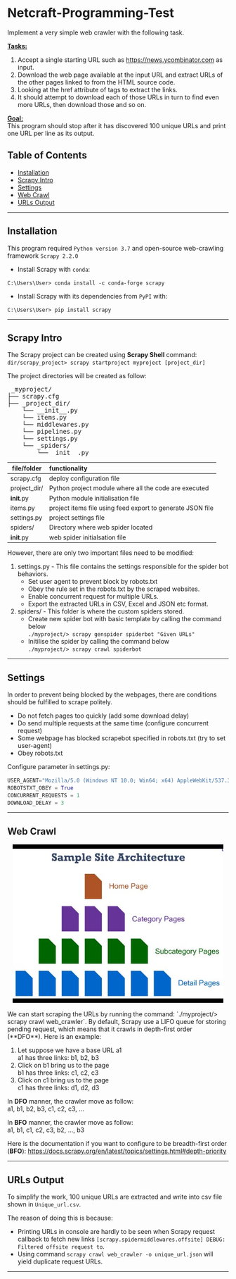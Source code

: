 # Netcraft-Programming-Test
Implement a very simple web crawler with the following task.

<u>**Tasks:** </u> 
1. Accept a single starting URL such as https://news.ycombinator.com as input.
2. Download the web page available at the input URL and extract URLs of the other pages linked to from the HTML source code.
3. Looking at the href attribute of tags to extract the links.
4. It should attempt to download each of those URLs in turn to find even more URLs, then download those and so on.

<u>**Goal:** </u> <br>
This program should stop after it has discovered 100 unique URLs and print one URL per line as its output.

## Table of Contents
- [Installation](#installation)
- [Scrapy Intro](#scrapy-intro)
- [Settings](#settings)
- [Web Crawl](#web-crawl)
- [URLs Output](#urls-output)
---
## Installation
This program required `Python version 3.7` and open-source web-crawling framework `Scrapy 2.2.0`

- Install Scrapy with `conda`:
```shell
C:\Users\User> conda install -c conda-forge scrapy
```

- Install Scrapy with its dependencies from `PyPI` with:
```shell
C:\Users\User> pip install scrapy
```
---
## Scrapy Intro
The Scrapy project can be created using **Scrapy Shell** command:
`dir/scrapy_project> scrapy startproject myproject [project_dir]`

The project directories will be created as follow:
<pre> _myproject/
├── scrapy.cfg
├── _project_dir/
    └── __init__.py
    └── items.py
    └── middlewares.py
    └── pipelines.py
    └── settings.py
    └── _spiders/
        └──__init__.py
</pre>

| file/folder | functionality |
|-------------|:--------------|
| scrapy.cfg  | deploy configuration file |
| project_dir/ | Python project module where all the code are executed |
| __init__.py | Python module initialisation file |
| items.py    | project items file using feed export to generate JSON file |
| settings.py | project settings file |
| spiders/     | Directory where web spider located |
| __init__.py | web spider initialsation file |

However, there are only two important files need to be modified:
1. settings.py - This file contains the settings responsible for the spider bot behaviors.
    * Set user agent to prevent block by robots.txt
    * Obey the rule set in the robots.txt by the scraped websites.
    * Enable concurrent request for multiple URLs.
    * Export the extracted URLs in CSV, Excel and JSON etc format.
2. spiders/ - This folder is where the custom spiders stored.
    * Create new spider bot with basic template by calling the command below <br>
    `./myproject/> scrapy genspider spiderbot "Given URLs"`
    * Initilise the spider by calling the command below <br>
    `./myproject/> scrapy crawl spiderbot`    
---
## Settings
In order to prevent being blocked by the webpages, there are conditions should be fulfilled to scrape politely.
- Do not fetch pages too quickly (add some download delay)
- Do send multiple requests at the same time (configure concurrent request)
- Some webpage has blocked scrapebot specified in robots.txt (try to set user-agent)
- Obey robots.txt

Configure parameter in settings.py:
``` python
USER_AGENT="Mozilla/5.0 (Windows NT 10.0; Win64; x64) AppleWebKit/537.36 (KHTML, like Gecko) Chrome/74.0.3729.169 Safari/537.36"
ROBOTSTXT_OBEY = True
CONCURRENT_REQUESTS = 1
DOWNLOAD_DELAY = 3
```
---
## Web Crawl
<p align="center">
  <img src="/crawl_page.jpg">
</p>
We can start scraping the URLs by running the command: `./myproject/> scrapy crawl web_crawler`. By default, Scrapy use a LIFO queue for storing pending request, which means that it crawls in depth-first order (**DFO**). Here is an example: <br>

1. Let suppose we have a base URL a1 <br>
a1 has three links: b1, b2, b3 <br>
2. Click on b1 bring us to the page <br>
b1 has three links: c1, c2, c3 <br>
3. Click on c1 bring us to the page <br>
c1 has three links: d1, d2, d3 <br>

In **DFO** manner, the crawler move as follow: <br>
a1, b1, b2, b3, c1, c2, c3, ... <br>

In **BFO** manner, the crawler move as follow: <br>
a1, b1, c1, c2, c3, b2, ..., b3 <br>

Here is the documentation if you want to configure to be breadth-first order (**BFO**): https://docs.scrapy.org/en/latest/topics/settings.html#depth-priority

---
## URLs Output
To simplify the work, 100 unique URLs are extracted and write into csv file shown in `Unique_url.csv`. 

The reason of doing this is because:
- Printing URLs in console are hardly to be seen when Scrapy request callback to fetch new links `[scrapy.spidermiddlewares.offsite] DEBUG: Filtered offsite request to`. 
- Using command `scrapy crawl web_crawler -o unique_url.json` will yield duplicate request URLs.
---
